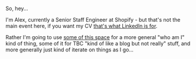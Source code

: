 So, hey...

I'm Alex, currently a Senior Staff Engineer at Shopify - but that's not the main event here, if you want my CV [that's what LinkedIn is for](https://www.linkedin.com/in/alexdgarland/).

Rather I'm going to use [some of this space](history_and_philosophy.md) for a more general "who am I" kind of thing, some of it for TBC "kind of like a blog but not really" stuff, and more generally just kind of iterate on things as I go...
